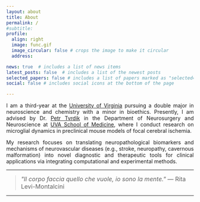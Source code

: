 ```yaml
---
layout: about
title: About
permalink: /
#subtitle:
profile:
  align: right
  image: func.gif
  image_circular: false # crops the image to make it circular
  address:

news: true  # includes a list of news items
latest_posts: false  # includes a list of the newest posts
selected_papers: false # includes a list of papers marked as "selected={true}"
social: false # includes social icons at the bottom of the page

---
```

<p style="text-align: justify;">I am a third-year at the <a href='https://www.virginia.edu/'>University of Virginia</a> pursuing a double major in neuroscience and chemistry with a minor in bioethics. Presently, I am advised by Dr. <a href='https://med.virginia.edu/bims/faculty/?facbio=1&id=48788'>Petr Tvrdik</a> in the Department of Neurosurgery and Neuroscience at <a href='https://med.virginia.edu/'>UVA School of Medicine</a>, where I conduct research on microglial dynamics in preclinical mouse models of focal cerebral ischemia.</p>

<p style="text-align: justify;">My research focuses on translating neuropathological biomarkers and mechanisms of neurovascular diseases (e.g., stroke, neuropathy, cavernous malformation) into novel diagnostic and therapeutic tools for clinical applications via integrating computational and experimental methods.</p>

<hr>

<blockquote>
    <font size="3"><i>"Il corpo faccia quello che vuole, io sono la mente."</i> ― Rita Levi-Montalcini</font>
</blockquote>

<hr>
